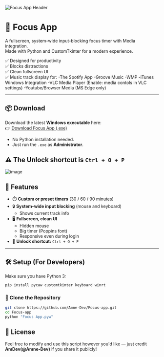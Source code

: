 ![Focus App Header](https://github.com/user-attachments/assets/c380500e-3ff3-4d86-9429-e98cdbcc4f8d)

# 🎯 Focus App 

A fullscreen, system-wide input-blocking focus timer with Media integration.  
Made with Python and CustomTkinter for a modern experience.  

✅ Designed for productivity  
✅ Blocks distractions  
✅ Clean fullscreen UI  
✅ Music track display for:
        -The Spotify App
        -Groove Music
        -WMP
        -iTunes Windows Integration
        -VLC Media Player (Enable: media contols in VLC settings)
        -Youtube/Browser Media (MS Edge only)


---

## 📦 Download

Download the latest **Windows executable** here:  
👉 [Download Focus App (.exe)](https://github.com/Amne-Dev/Focus-app/releases/latest/download/Focus.App.exe)

- No Python installation needed.
- Just run the `.exe` as **Administrator**.

⚠ The Unlock shortcut is `Ctrl + O + P`
---
![image](https://github.com/user-attachments/assets/83f74915-be44-47c3-9cc1-7f7d42d9fd05)

## 🔧 Features

- ⏱️ **Custom or preset timers** (30 / 60 / 90 minutes)
- 🔒 **System-wide input blocking** (mouse and keyboard)
  - Shows current track info
- 🖥️ **Fullscreen, clean UI**
  - Hidden mouse
  - Big timer (Poppins font)
  - Responsive even during login
- 🔐 **Unlock shortcut:** `Ctrl + O + P`

---

## 🛠️ Setup (For Developers)
Make sure you have Python 3:
```bash
pip install pycaw customtkinter keyboard winrt
```
### 🔁 Clone the Repository

```bash
git clone https://github.com/Amne-Dev/Focus-app.git
cd Focus-app
python "Focus App.pyw"
```

## 📄 License 
Feel free to modify and use this script however you'd like — just credit **AmDev(@Amne-Dev)** if you share it publicly!
